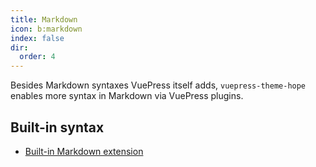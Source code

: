 ```yaml
---
title: Markdown
icon: b:markdown
index: false
dir:
  order: 4
---
```


Besides Markdown syntaxes VuePress itself adds, `vuepress-theme-hope` enables more syntax in Markdown via VuePress plugins.

<!-- more -->

## Built-in syntax

- [Built-in Markdown extension](../../cookbook/vuepress/markdown.md)

<Catalog />
